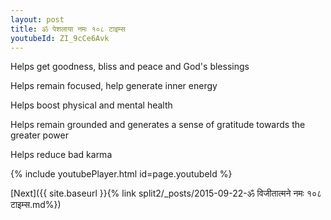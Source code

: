 ```yaml
---
layout: post
title: ॐ पेशलाया नमः १०८ टाइम्स
youtubeId: ZI_9cCe6Avk
---
```

 
 
Helps get goodness, bliss and peace and God's blessings
 
Helps remain focused, help generate inner energy 
 
Helps boost physical and mental health 
 
Helps remain grounded and generates a sense of gratitude towards the greater power 
 
Helps reduce bad karma
 
 
 
 


{% include youtubePlayer.html id=page.youtubeId %}
 
[Next]({{ site.baseurl }}{% link  split2/_posts/2015-09-22-ॐ विजीतात्मने नमः १०८ टाइम्स.md%})
 
